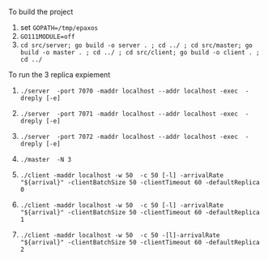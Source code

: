 To build the project

1. set ```GOPATH=/tmp/epaxos``` 
2. ```GO111MODULE=off```
3. ```cd src/server; go build -o server . ; cd ../ ; cd src/master; go build -o master . ; cd ../ ; cd src/client; go build -o client . ; cd ../```

To run the 3 replica expiement

1. ```./server  -port 7070 -maddr localhost --addr localhost -exec  -dreply [-e]```
2. ```./server  -port 7071 -maddr localhost --addr localhost -exec  -dreply [-e]```
3. ```./server  -port 7072 -maddr localhost --addr localhost -exec  -dreply [-e]```

4. ```./master  -N 3```

5. ```./client -maddr localhost -w 50  -c 50 [-l] -arrivalRate "${arrival}" -clientBatchSize 50 -clientTimeout 60 -defaultReplica 0```
6. ```./client -maddr localhost -w 50  -c 50 [-l] -arrivalRate "${arrival}" -clientBatchSize 50 -clientTimeout 60 -defaultReplica 1```
7. ```./client -maddr localhost -w 50  -c 50 -[l]-arrivalRate "${arrival}" -clientBatchSize 50 -clientTimeout 60 -defaultReplica 2```